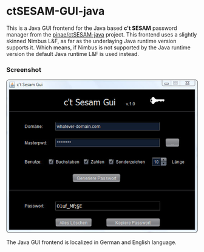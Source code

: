 # ctSESAM-GUI-java
This is a Java GUI frontend for the Java based **c't SESAM** password manager from the [pinae/ctSESAM-java](https://github.com/pinae/ctSESAM-java) project. This frontend uses a slightly skinned Nimbus L&F, as far as the underlaying Java runtime version supports it. Which means, if Nimbus is not supported by the Java runtime version the default Java runtime L&F is used instead.

### Screenshot

![ctSESAM-GUI-java](https://github.com/veriotis/ctSESAM-GUI-java/blob/master/screenshot.jpg)


The Java GUI frontend is localized in German and English language.
